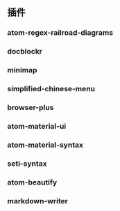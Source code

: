## 插件
### atom-regex-railroad-diagrams
### docblockr
### minimap
### simplified-chinese-menu
### browser-plus
### atom-material-ui
### atom-material-syntax
### seti-syntax
### atom-beautify
### markdown-writer